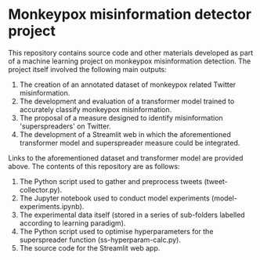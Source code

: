 # Monkeypox misinformation detector project

This repository contains source code and other materials developed as part of a machine learning project on monkeypox misinformation detection. The project itself involved the following main outputs:

1. The creation of an annotated dataset of monkeypox related Twitter misinformation.
2. The development and evaluation of a transformer model trained to accurately classify monkeypox misinformation.
3. The proposal of a measure designed to identify misinformation 'superspreaders' on Twitter.
4. The development of a Streamlit web in which the aforementioned transformer model and superspreader measure could be integrated.

Links to the aforementioned dataset and transformer model are provided above. The contents of this repository are as follows:

1. The Python script used to gather and preprocess tweets (tweet-collector.py).
2. The Jupyter notebook used to conduct model experiments (model-experiments.ipynb).
3. The experimental data itself (stored in a series of sub-folders labelled according to learning paradigm).
4. The Python script used to optimise hyperparameters for the superspreader function (ss-hyperparam-calc.py).
5. The source code for the Streamlit web app.
